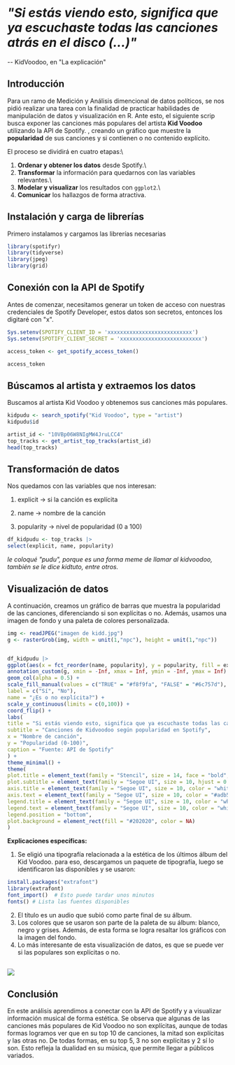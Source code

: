 # *"Si estás viendo esto, significa que ya escuchaste todas las canciones atrás en el disco (...)"*

-- KidVoodoo, en "La explicación"

## Introducción

Para un ramo de Medición y Análisis dimencional de datos políticos, se nos pidió realizar una tarea con la finalidad de practicar habilidades de manipulación de datos y visualización en R. Ante esto, el siguiente scrip busca exponer las canciones más populares del artista **Kid Voodoo** utilizando la API de Spotify. , creando un gráfico que muestre la **popularidad** de sus canciones y si contienen o no contenido explícito.

El proceso se dividirá en cuatro etapas:\
1. **Ordenar y obtener los datos** desde Spotify.\
2. **Transformar** la información para quedarnos con las variables relevantes.\
3. **Modelar y visualizar** los resultados con `ggplot2`.\
4. **Comunicar** los hallazgos de forma atractiva.

## Instalación y carga de librerías

Primero instalamos y cargamos las librerías necesarias

``` r
library(spotifyr)
library(tidyverse)
library(jpeg)
library(grid)
```

## Conexión con la API de Spotify

Antes de comenzar, necesitamos generar un token de acceso con nuestras credenciales de Spotify Developer, estos datos son secretos, entonces los digitaré con "x".

``` r
Sys.setenv(SPOTIFY_CLIENT_ID = 'xxxxxxxxxxxxxxxxxxxxxxxxxxx')
Sys.setenv(SPOTIFY_CLIENT_SECRET = 'xxxxxxxxxxxxxxxxxxxxxxxxxx')

access_token <- get_spotify_access_token()

access_token
```

## Búscamos al artista y extraemos los datos

Buscamos al artista Kid Voodoo y obtenemos sus canciones más populares.

``` r
kidpudu <- search_spotify("Kid Voodoo", type = "artist")
kidpudu$id
```

``` r
artist_id <- "10VBp06W8NIgMW4JruLCC4"
top_tracks <- get_artist_top_tracks(artist_id)
head(top_tracks)
```

## Transformación de datos

Nos quedamos con las variables que nos interesan:

1.  explicit → si la canción es explícita

2.  name → nombre de la canción

3.  popularity → nivel de popularidad (0 a 100)

``` r
df_kidpudu <- top_tracks |>
select(explicit, name, popularity)
```

*le coloqué "pudu", porque es una forma meme de llamar al kidvoodoo, también se le dice kidtuto, entre otros.*

## Visualización de datos

A continuación, creamos un gráfico de barras que muestra la popularidad de las canciones, diferenciando si son explícitas o no. Además, usamos una imagen de fondo y una paleta de colores personalizada.


``` r
img <- readJPEG("imagen de kidd.jpg")
g <- rasterGrob(img, width = unit(1,"npc"), height = unit(1,"npc"))


df_kidpudu |>
ggplot(aes(x = fct_reorder(name, popularity), y = popularity, fill = explicit)) +
annotation_custom(g, xmin = -Inf, xmax = Inf, ymin = -Inf, ymax = Inf) +
geom_col(alpha = 0.5) +
scale_fill_manual(values = c("TRUE" = "#f8f9fa", "FALSE" = "#6c757d"),
label = c("Sí", "No"),
name = "¿Es o no explícita?") +
scale_y_continuous(limits = c(0,100)) +
coord_flip() +
labs(
title = "Si estás viendo esto, significa que ya escuchaste todas las canciones atrás en el disco",
subtitle = "Canciones de Kidvoodoo según popularidad en Spotify",
x = "Nombre de canción",
y = "Popularidad (0-100)",
caption = "Fuente: API de Spotify"
) +
theme_minimal() +
theme(
plot.title = element_text(family = "Stencil", size = 14, face = "bold", hjust = 0.5, color = "white"),
plot.subtitle = element_text(family = "Segoe UI", size = 10, hjust = 0.5, color = "white"),
axis.title = element_text(family = "Segoe UI", size = 10, color = "white"),
axis.text = element_text(family = "Segoe UI", size = 10, color = "#adb5bd"),
legend.title = element_text(family = "Segoe UI", size = 10, color = "white"),
legend.text = element_text(family = "Segoe UI", size = 10, color = "white"),
legend.position = "bottom",
plot.background = element_rect(fill = "#202020", color = NA)
)
```
**Explicaciones específicas:**

1.  Se eligió una tipografía relacionada a la estética de los últimos álbum del Kid Voodoo. para eso, descargamos un paquete de tipografía, luego se identificaron las disponibles y se usaron:

``` r
install.packages("extrafont")
library(extrafont)
font_import()  # Esto puede tardar unos minutos
fonts() # Lista las fuentes disponibles
```
2.  El título es un audio que subió como parte final de su álbum.
3.  Los colores que se usaron son parte de la paleta de su álbum: blanco, negro y grises. Además, de esta forma se logra resaltar los gráficos con la imagen del fondo.
4.  Lo más interesante de esta visualización de datos, es que se puede ver si las populares son explícitas o no.

## ![](images/clipboard-4024435838)

## Conclusión

En este análisis aprendimos a conectar con la API de Spotify y a visualizar información musical de forma estética. Se observa que algunas de las canciones más populares de Kid Voodoo no son explícitas, aunque de todas formas logramos ver que en su top 10 de canciones, la mitad son explícitas y las otras no. De todas formas, en su top 5, 3 no son explícitas y 2 sí lo son. Esto refleja la dualidad en su música, que permite llegar a públicos variados.

